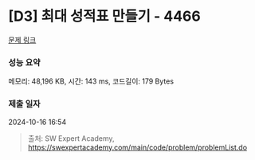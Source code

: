 # [D3] 최대 성적표 만들기 - 4466 

[문제 링크](https://swexpertacademy.com/main/code/problem/problemDetail.do?contestProbId=AWOUfCJ6qVMDFAWg) 

### 성능 요약

메모리: 48,196 KB, 시간: 143 ms, 코드길이: 179 Bytes

### 제출 일자

2024-10-16 16:54



> 출처: SW Expert Academy, https://swexpertacademy.com/main/code/problem/problemList.do